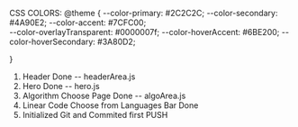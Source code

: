 CSS COLORS:
@theme {
  --color-primary: #2C2C2C;
  --color-secondary: #4A90E2;
  --color-accent: #7CFC00;  
  --color-overlayTransparent: #0000007f;
  --color-hoverAccent: #6BE200;
  --color-hoverSecondary: #3A80D2;

}

1. Header Done -- headerArea.js
2. Hero Done -- hero.js
3. Algorithm Choose Page Done -- algoArea.js
4. Linear Code Choose from Languages Bar Done 
5. Initialized Git and Commited first PUSH


